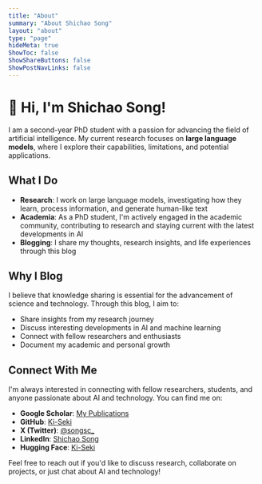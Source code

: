 ```yaml
---
title: "About"
summary: "About Shichao Song"
layout: "about"
type: "page"
hideMeta: true
ShowToc: false
ShowShareButtons: false
ShowPostNavLinks: false
---
```


# 👋 Hi, I'm Shichao Song!

I am a second-year PhD student with a passion for advancing the field of artificial intelligence. My current research focuses on **large language models**, where I explore their capabilities, limitations, and potential applications.

## What I Do

- **Research**: I work on large language models, investigating how they learn, process information, and generate human-like text
- **Academia**: As a PhD student, I'm actively engaged in the academic community, contributing to research and staying current with the latest developments in AI
- **Blogging**: I share my thoughts, research insights, and life experiences through this blog

## Why I Blog

I believe that knowledge sharing is essential for the advancement of science and technology. Through this blog, I aim to:

- Share insights from my research journey
- Discuss interesting developments in AI and machine learning
- Connect with fellow researchers and enthusiasts
- Document my academic and personal growth

## Connect With Me

I'm always interested in connecting with fellow researchers, students, and anyone passionate about AI and technology. You can find me on:

- **Google Scholar**: [My Publications](https://scholar.google.com/citations?user=6t4_yXMAAAAJ)
- **GitHub**: [Ki-Seki](https://github.com/Ki-Seki)
- **X (Twitter)**: [@songsc_](https://x.com/songsc_)
- **LinkedIn**: [Shichao Song](https://www.linkedin.com/in/song-sc/)
- **Hugging Face**: [Ki-Seki](https://huggingface.co/Ki-Seki)

Feel free to reach out if you'd like to discuss research, collaborate on projects, or just chat about AI and technology!